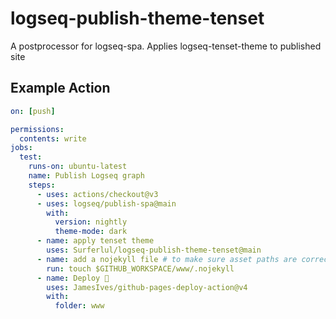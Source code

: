 # logseq-publish-theme-tenset
A postprocessor for logseq-spa. Applies logseq-tenset-theme to published site

## Example Action

```yaml
on: [push]

permissions:
  contents: write
jobs:
  test:
    runs-on: ubuntu-latest
    name: Publish Logseq graph
    steps:
      - uses: actions/checkout@v3
      - uses: logseq/publish-spa@main
        with:
          version: nightly
          theme-mode: dark
      - name: apply tenset theme
        uses: Surferlul/logseq-publish-theme-tenset@main
      - name: add a nojekyll file # to make sure asset paths are correctly identified
        run: touch $GITHUB_WORKSPACE/www/.nojekyll
      - name: Deploy 🚀
        uses: JamesIves/github-pages-deploy-action@v4
        with:
          folder: www
```